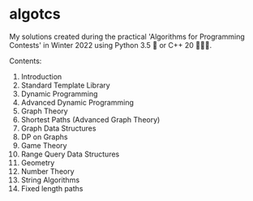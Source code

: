 # algotcs
My solutions created during the practical 'Algorithms for Programming Contests'
in Winter 2022 using Python 3.5 🐍 or C++ 20 👨🏼‍💻.

Contents:
1. Introduction
2. Standard Template Library
3. Dynamic Programming
4. Advanced Dynamic Programming
5. Graph Theory
6. Shortest Paths (Advanced Graph Theory)
7. Graph Data Structures
8. DP on Graphs
9. Game Theory
10. Range Query Data Structures
11. Geometry
12. Number Theory
13. String Algorithms
14. Fixed length paths